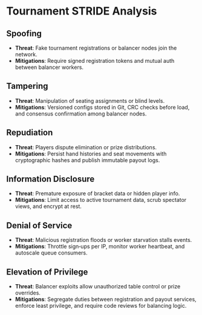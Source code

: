# Tournament STRIDE Analysis

## Spoofing
- **Threat**: Fake tournament registrations or balancer nodes join the network.
- **Mitigations**: Require signed registration tokens and mutual auth between balancer workers.

## Tampering
- **Threat**: Manipulation of seating assignments or blind levels.
- **Mitigations**: Versioned configs stored in Git, CRC checks before load, and consensus confirmation among balancer nodes.

## Repudiation
- **Threat**: Players dispute elimination or prize distributions.
- **Mitigations**: Persist hand histories and seat movements with cryptographic hashes and publish immutable payout logs.

## Information Disclosure
- **Threat**: Premature exposure of bracket data or hidden player info.
- **Mitigations**: Limit access to active tournament data, scrub spectator views, and encrypt at rest.

## Denial of Service
- **Threat**: Malicious registration floods or worker starvation stalls events.
- **Mitigations**: Throttle sign‑ups per IP, monitor worker heartbeat, and autoscale queue consumers.

## Elevation of Privilege
- **Threat**: Balancer exploits allow unauthorized table control or prize overrides.
- **Mitigations**: Segregate duties between registration and payout services, enforce least privilege, and require code reviews for balancing logic.
